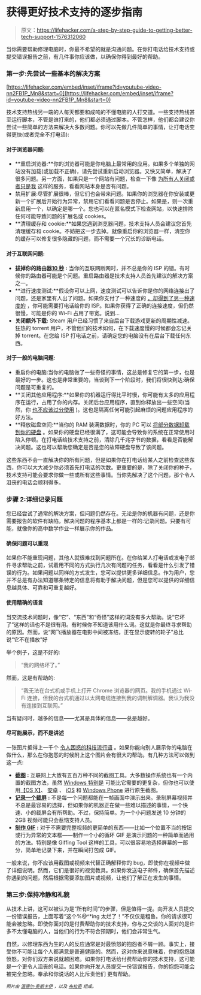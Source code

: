 # 获得更好技术支持的逐步指南

> 原文：<https://lifehacker.com/a-step-by-step-guide-to-getting-better-tech-support-1576312060>

当你需要帮助修理电脑时，你最不希望的就是沟通问题。在你打电话给技术支持或提交错误报告之前，有几件事你应该做，以确保你得到最好的帮助。



### 第一步:先尝试一些基本的解决方案

 [https://lifehacker.com/embed/inset/iframe?id=youtube-video-nn2FB1P_Mn8&start=0](https://lifehacker.com/embed/inset/iframe?id=youtube-video-nn2FB1P_Mn8&start=0) 

技术支持热线另一端的人每天都要和成吨的不懂电脑的人打交道。一些支持热线甚至运行脚本，不管是谁打来的，他们都必须通过脚本。不管怎样，他们都会建议你尝试一些简单的方法来解决大多数问题。你可以先做几件简单的事情，让打电话变得更快(或者完全不打电话):

#### 对于浏览器问题:

*   **重启浏览器:**你的浏览器可能是你电脑上最常用的应用。如果多个单独的网站没有加载(或加载不正确)，请先尝试重新启动浏览器。又快又简单，解决了很多问题。另一方面，如果只是一个网站有问题，检查一下像 [为所有人关闭或者只是我](http://www.downforeveryoneorjustme.com/) 这样的服务，看看网站本身是否有问题。
*   禁用扩展:尽管扩展很棒，但它们也会带来问题。如果你的浏览器在你安装或更新一个扩展后开始行为异常，禁用它们看看问题是否停止。如果是，则一次重新启用一个，以确定是哪一个。您也可以在匿名模式下检查网站，以快速排除任何可能导致问题的扩展名或 cookies。
*   **清理缓存和 cookie:**如果您遇到浏览器问题，技术支持人员会建议您首先清理缓存和 cookie。不妨把这一步去掉。就像重启你的浏览器一样，清空你的缓存可以修复很多隐藏的问题，而不需要一个冗长的诊断电话。

#### 对于互联网问题:

*   **拔掉你的路由器**[**10 秒**](http://lifehacker.com/why-support-tells-you-to-wait-10-seconds-before-rebooti-836539426) **:** 当你的互联网断网时，并不总是你的 ISP 的错。有时候你的路由器可能是个问题。重启路由器是技术支持人员首先建议的解决方案之一。
*   **进行速度测试:**假设你可以上网，速度测试可以告诉你是你的网络连接出了问题，还是家里有人出了问题。如果你支付了一种速度的 [，却得到了另一种速度的](http://lifehacker.com/how-can-i-make-sure-im-getting-the-download-speeds-im-p-5929605) ，你可能需要打电话给你的 ISP。如果你获得了正确的连接速度，但仍然很慢，可能是你的 Wi-Fi 占用了带宽。说到…
*   **关闭额外下载:** Steam 用户已经习惯了来自后台下载游戏更新的周期性减速。狂热的 torrent 用户，不管他们的技术如何，在下载速度慢的时候都会忘记关掉 torrent。在您给 ISP 打电话之前，请确定您的电脑没有在后台下载任何东西。

#### 对于一般的电脑问题:

*   重启你的电脑:当你的电脑做了一些奇怪的事情，这总是修复它的第一步，也是最好的一步。这也是非常重要的，当谈到下一个阶段时，我们将很快到达:确保问题是可重复的。
*   **关闭其他应用程序:**如果你的机器运行得比平时慢，你可能有太多的应用程序在运行，占用了你的内存。关闭后台应用程序，直到你释放出一些空间(当然，你 [也不应该过分使用](http://lifehacker.com/know-the-difference-between-good-and-bad-high-ram-usage-5958598) )。这也是隔离任何可能引起麻烦的问题应用程序的好方法。
*   **释放磁盘空间:**当你的 RAM 装满数据时，你的 PC 可以 [将部分数据卸载到你的硬盘](http://lifehacker.com/understanding-the-windows-pagefile-and-why-you-shouldnt-5426041) 。如果你的硬盘已经很满了，这可能会导致你的系统在正常使用时陷入停顿。在打电话给技术支持之前，清除几千兆字节的数据，看看是否能解决问题。这也可以帮助您确定是否是您的故障硬盘导致了该问题。

这些东西不会一直解决你的所有问题，但是如果你在打电话给某人之前检查这些东西，你可以大大减少你必须首先打电话的次数。更重要的是，除了关闭你的种子，技术支持可能会要求你做一些或所有这些事情。当你先解决了这个问题，那个令人沮丧的电话会顺利得多。

### 步骤 2:详细记录问题

您已经尝试了通常的解决方案，但问题仍然存在。无论是你的机器有问题，还是你需要报告的软件有缺陷，解决问题的程序基本上都是一样的:记录问题。只要有可能，就像你的高中数学作业一样展示你的作品。

#### 确保问题可以重现

如果你不能重现问题，其他人就很难找到问题所在。在你给某人打电话或发电子邮件寻求帮助之前，试着用不同的方式执行几次有问题的任务，看看是什么引发了错误的行为。如果问题以同样的方式发生，您可以提供更多详细信息。作为用户，您并不总是有办法知道哪条特定的信息将有助于解决问题，但是您可以提供的详细信息越具体、可靠和可重复越好。

#### 使用精确的语言

当交流技术问题时，像“它”、“东西”和“奇怪”这样的词没有多大帮助。说“它坏了”这样的话也不是很有用。有时候你不知道该用什么词。这就是你最终寻求帮助的原因。然而，说“网飞播放器在电影中间被冻结，正在显示旋转的轮子”总比说“它不在播放”好

举个例子，这是不好的:

> “我的网络坏了。”

然而，这是有帮助的:

> “我无法在台式机或手机上打开 Chrome 浏览器的网页。我的手机通过 Wi-Fi 连接，但我的台式机通过以太网电缆连接到我的调制解调器。我认为我没有连接到互联网。”

当有疑问时，越多的信息——尤其是具体的信息——总是越好。

#### 尽可能展示，而不是讲述

一张图片抵得上一千个 [令人困惑的科技流行语](http://lifehacker.com/the-biggest-tech-industry-buzzwords-defined-for-normal-1564463267) 。如果你能向别人展示你的电脑在做什么，那么在你抱怨的时候附上这个图片会有很大的帮助。有几种方法可以做到这一点:

*   [**截图**](http://lifehacker.com/five-best-screen-capture-tools-5218155) **:** 互联网上大致有五百万种不同的截图工具。大多数操作系统也有一个内置的截图方法，虽然 [Windows 特别是](http://lifehacker.com/how-to-take-a-screenshot-or-picture-of-whats-on-your-co-5825771) 可能比它需要的更复杂，但你也可以使用[【OS X】](http://lifehacker.com/how-to-take-a-screenshot-or-picture-of-whats-on-your-co-5825771)、 [安卓](http://lifehacker.com/how-to-take-a-screenshot-on-android-5994516) 、 [iOS](http://lifehacker.com/how-to-take-a-screenshot-on-your-iphone-5820278) 和 [Windows Phone](http://lifehacker.com/how-to-take-a-screenshot-on-your-windows-phone-1537088558) 进行原生截图。
*   [**记录一个截屏**](http://lifehacker.com/five-best-screencasting-tools-30945254) **:** 不是每一个问题都能在一帧画面中演示出来。录制屏幕视频并不总是最容易的选择，但如果你的机器正在做一些难以描述的事情，一个快速、小的截屏会有所帮助。不过，保持简单。为一个小问题发送 10 分钟的 2GB 视频可能只会惹恼支持人员。
*   [**制作 GIF**](http://lifehacker.com/the-complete-guide-to-making-animated-gifs-1503276993) **:** 对于不需要完整视频的更简单的东西——比如一个位置不当的按钮或行为异常的文本框——制作一个小的循环 GIF 是演示问题的一种简单而通用的方法。特别是像 Giffing Tool 这样的工具，可以很容易地选择屏幕的一部分，简单地记录下来，并在瞬间打包成 GIF。

一般来说，你不应该用截图或视频来代替正确解释你的 bug，即使你在视频中做了详细说明。然而，它们是很好的视觉教具。如果你发送电子邮件，确保首先描述你遇到的问题，然后根据需要添加图片或视频，让他们了解正在发生的事情。

### 第三步:保持冷静和礼貌

从技术上讲，这可以被认为是“所有时间”的步骤，但是值得一提。向开发人员提交一份错误报告，上面写着“这个%@^*ing 太烂了！”不仅仅是粗鲁。你的请求很可能会被忽略。即使你面对的是付费帮助你的技术支持，你与之交谈的人面对的是许多不太懂电脑的人，当他们的行为不符合预期时，他们会非常生气。

自然，以修理东西为生的人的反应通常是对最愤怒的抱怨者不屑一顾。事实上，接受你不可能让每个人都满意是普遍健康的。然而，这对你来说意味着，你的抱怨越愤怒，对你们双方来说就越困难。如果你打电话给付费帮助你的技术支持，这可能是一个更令人沮丧的电话。如果你向开发人员提交一份错误报告，你的抱怨可能会被完全忽略。奉承和你说话的人比斥责他们 更有帮助。

<small>*照片由*</small> [<small>*温德尔·奥斯卡伊*</small>](http://www.flickr.com/photos/oskay/253878224) <small>*，以及*</small> [<small>*布拉奇*</small>](http://www.flickr.com/photos/blatch/9456502) <small>*组成。*</small>